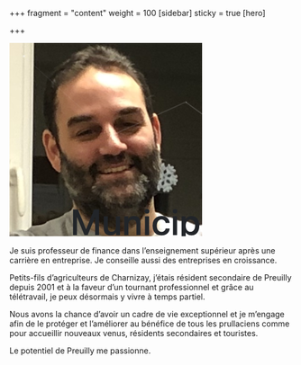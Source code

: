+++
fragment = "content"
weight = 100
[sidebar]
  sticky = true
[hero]

+++

<img src="photo.png" alt="" class="img-fluid rounded-circle border text-white">

Je suis professeur de finance dans l’enseignement supérieur après une carrière en entreprise. Je conseille aussi des entreprises en croissance.

Petits-fils d’agriculteurs de Charnizay, j’étais résident secondaire de Preuilly depuis 2001 et à la faveur d’un tournant professionnel et grâce au télétravail, je peux désormais y vivre à temps partiel.

Nous avons la chance d’avoir un cadre de vie exceptionnel et je m’engage afin de le protéger et l’améliorer au bénéfice de tous les prullaciens comme pour accueillir nouveaux venus, résidents secondaires et touristes.

Le potentiel de Preuilly me passionne.
